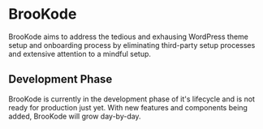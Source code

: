 # BrooKode
BrooKode aims to address the tedious and exhausing WordPress theme setup and onboarding process by eliminating third-party setup processes and extensive attention to a mindful setup.

## Development Phase
BrooKode is currently in the development phase of it's lifecycle and is not ready for production just yet. With new features and components being added, BrooKode will grow day-by-day. 
